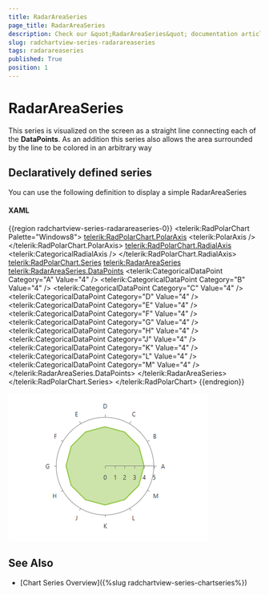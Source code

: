 ```yaml
---
title: RadarAreaSeries
page_title: RadarAreaSeries
description: Check our &quot;RadarAreaSeries&quot; documentation article for the RadChartView WPF control.
slug: radchartview-series-radarareaseries
tags: radarareaseries
published: True
position: 1
---
```


# RadarAreaSeries

This series is visualized on the screen as a straight line connecting each of the __DataPoints__. As an addition this series also allows the area surrounded by the line to be colored in an arbitrary way      

## Declaratively defined series

You can use the following definition to display a simple RadarAreaSeries

#### __XAML__
{{region radchartview-series-radarareaseries-0}}
	<telerik:RadPolarChart Palette="Windows8">
		<telerik:RadPolarChart.PolarAxis>
			<telerik:PolarAxis />
		</telerik:RadPolarChart.PolarAxis>
		<telerik:RadPolarChart.RadialAxis>
			<telerik:CategoricalRadialAxis />
		</telerik:RadPolarChart.RadialAxis>
		<telerik:RadPolarChart.Series>
			<telerik:RadarAreaSeries>
				<telerik:RadarAreaSeries.DataPoints>
					<telerik:CategoricalDataPoint Category="A" Value="4" />
					<telerik:CategoricalDataPoint Category="B" Value="4" />
					<telerik:CategoricalDataPoint Category="C" Value="4" />
					<telerik:CategoricalDataPoint Category="D" Value="4" />
					<telerik:CategoricalDataPoint Category="E" Value="4" />
					<telerik:CategoricalDataPoint Category="F" Value="4" />
					<telerik:CategoricalDataPoint Category="G" Value="4" />
					<telerik:CategoricalDataPoint Category="H" Value="4" />
					<telerik:CategoricalDataPoint Category="J" Value="4" />
					<telerik:CategoricalDataPoint Category="K" Value="4" />
					<telerik:CategoricalDataPoint Category="L" Value="4" />
					<telerik:CategoricalDataPoint Category="M" Value="4" />
				</telerik:RadarAreaSeries.DataPoints>
			</telerik:RadarAreaSeries>
		</telerik:RadPolarChart.Series>
	</telerik:RadPolarChart>
{{endregion}}

![radchartview-series-radarareaseries](images/radchartview-series-radarareaseries.png)

## See Also
 * [Chart Series Overview]({%slug radchartview-series-chartseries%})
